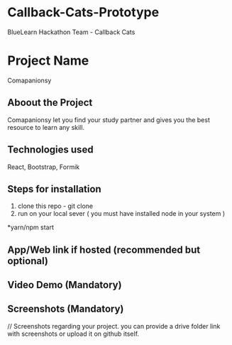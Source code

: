 # Callback-Cats-Prototype
BlueLearn Hackathon Team - Callback Cats

# Project Name
Comapanionsy




## Aboout the Project
Comapanionsy let you find your study partner and gives you the best resource to learn any skill.

## Technologies used
React, Bootstrap, Formik

## Steps for installation
1. clone this repo - git clone <url>
2. run on your local sever ( you must have installed node in your system )

  
*yarn/npm start 

## App/Web link if hosted (recommended but optional)

## Video Demo (Mandatory)


## Screenshots (Mandatory)
// Screenshots regarding your project. you can provide a drive folder link with
screenshots or upload it on github itself.
